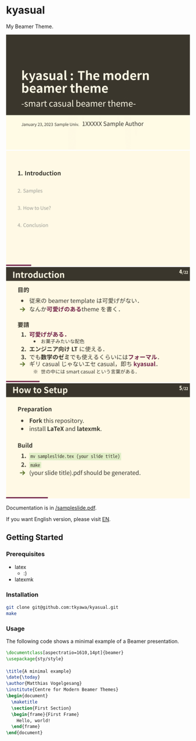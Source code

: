 # kyasual

My Beamer Theme. 

![sampleslide1](/fig/sampleslide/sampleslide-01.png)
![sampleslide3](/fig/sampleslide/sampleslide-03.png)
![sampleslide4](/fig/sampleslide/sampleslide-04.png)
![sampleslide5](/fig/sampleslide/sampleslide-05.png)

Documentation is in [/sampleslide.pdf](/sampleslide.pdf).

If you want English version, please visit [EN](https://github.com/tkyawa/kyasual/tree/EN). 

## Getting Started

### Prerequisites
- latex
  - :) 
- latexmk

### Installation
```bash
git clone git@github.com:tkyawa/kyasual.git
make
```

### Usage
The following code shows a minimal example of a Beamer presentation.
```latex
\documentclass[aspectratio=1610,14pt]{beamer}
\usepackage{sty/style}

\title{A minimal example}
\date{\today}
\author{Matthias Vogelgesang}
\institute{Centre for Modern Beamer Themes}
\begin{document}
  \maketitle
  \section{First Section}
  \begin{frame}{First Frame}
    Hello, world!
  \end{frame}
\end{document}
```
